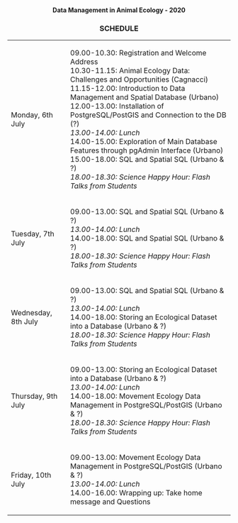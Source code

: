 #### <p align="center">Data Management in Animal Ecology - 2020</p>
### <p align="center">SCHEDULE</p>  

<table>
<tr><td>Monday, 6th July</td>
<td>

09.00-10.30: Registration and Welcome Address  
10.30-11.15: Animal Ecology Data: Challenges and Opportunities (Cagnacci)  
11.15-12.00: Introduction to Data Management and Spatial Database (Urbano)  
12.00-13.00: Installation of PostgreSQL/PostGIS and Connection to the DB (?)  
*13.00-14.00: Lunch*  
14.00-15.00: Exploration of Main Database Features through pgAdmin Interface (Urbano)  
15.00-18.00: SQL and Spatial SQL (Urbano & ?)  
*18.00-18.30: Science Happy Hour: Flash Talks from Students*
</td>
</tr>
<tr><td>Tuesday, 7th July</td>
<td>

09.00-13.00: SQL and Spatial SQL (Urbano & ?)  
*13.00-14.00: Lunch*  
14.00-18.00: SQL and Spatial SQL (Urbano & ?)  
*18.00-18.30: Science Happy Hour: Flash Talks from Students*  
</td>
</tr>
<tr><td>Wednesday, 8th July</td>
<td>

09.00-13.00: SQL and Spatial SQL (Urbano & ?)  
*13.00-14.00: Lunch*  
14.00-18.00: Storing an Ecological Dataset into a Database (Urbano & ?)  
*18.00-18.30: Science Happy Hour: Flash Talks from Students*  
</td>
</tr>
<tr><td>Thursday, 9th July</td>
<td>

09.00-13.00: Storing an Ecological Dataset into a Database (Urbano & ?)  
*13.00-14.00: Lunch*  
14.00-18.00: Movement Ecology Data Management in PostgreSQL/PostGIS (Urbano & ?)  
*18.00-18.30: Science Happy Hour: Flash Talks from Students*  
</td>
</tr>
<tr><td>Friday, 10th July</td>
<td>

09.00-13.00: Movement Ecology Data Management in PostgreSQL/PostGIS (Urbano & ?)  
*13.00-14.00: Lunch*  
14.00-16.00: Wrapping up: Take home message and Questions  
</td>
</tr>
</table>
